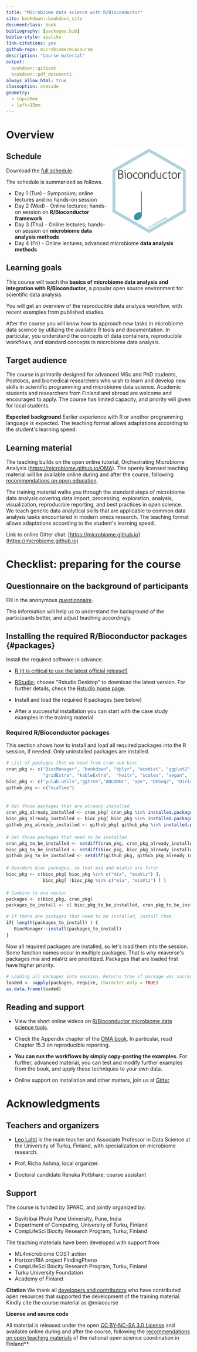 ```yaml
--- 
title: "Microbiome data science with R/Bioconductor"
site: bookdown::bookdown_site
documentclass: book
bibliography: [packages.bib]
biblio-style: apalike
link-citations: yes
github-repo: microbiome/miacourse
description: "Course material"
output:
  bookdown::gitbook
  bookdown::pdf_document2
always_allow_html: true  
classoption: oneside
geometry:
  - top=30mm
  - left=15mm
---
```




# Overview

<a href="https://bioconductor.org"><img src="https://github.com/Bioconductor/BiocStickers/raw/master/Bioconductor/Bioconductor-serial.gif" width="200" alt="Bioconductor Sticker" align="right" style="margin: 0 1em 0 1em" /></a>


## Schedule

Download the [full schedule](SPARCworkshop2023schedule.pdf).

The schedule is summarized as follows.

- Day 1 (Tue) - Symposium; online lectures and no hands-on session
- Day 2 (Wed) - Online lectures; hands-on session on **R/Bioconductor framework**
- Day 3 (Thu) - Online lectures; hands-on session on **microbiome data analysis methods**
- Day 4 (Fri) - Online lectures; advanced microbiome **data analysis methods**


## Learning goals

This course will teach the **basics of microbiome data analysis and
integration with R/Bioconductor**, a popular open source environment
for scientific data analysis.

You will get an overview of the reproducible data analysis workflow,
with recent examples from published studies.

After the course you will know how to approach new tasks in microbiome
data science by utilizing the available R tools and documentation. In
particular, you understand the concepts of data containers,
reproducible workflows, and standard concepts in microbiome data
analysis.



## Target audience

The course is primarily designed for advanced MSc and PhD students,
Postdocs, and biomedical researchers who wish to learn and develop new
skills in scientific programming and microbiome data science.
Academic students and researchers from Finland and abroad are welcome
and encouraged to apply. The course has limited capacity, and priority
will given for local students.

**Expected background** Earlier experience with R or another
programming language is expected. The teaching format allows
adaptations according to the student's learning speed.


## Learning material

The teaching builds on the open online tutorial, Orchestrating
Microbiome Analysis (https://microbiome.github.io/OMA). The openly
licensed teaching material will be available online during and after
the course, following [recommendations on open education](https://edition.fi/tsv/catalog/book/421).

The training material walks you through the standard steps of
microbiome data analysis covering data import, processing,
exploration, analysis, visualization, reproducible reporting, and best
practices in open science.  We teach generic data analytical skills
that are applicable to common data analysis tasks encountered in
modern omics research. The teaching format allows adaptations
according to the student's learning speed.


Link to online Gitter chat:
[https://microbiome.github.io](https://microbiome.github.io)



# Checklist: preparing for the course

## Questionnaire on the background of participants 

Fill in the anonymous [questionnaire](https://forms.gle/XZdiEyGyYtLKYwqp8).

This information will help us to understand the background of the
participants better, and adjust teaching accordingly.


## Installing the required R/Bioconductor packages {#packages}

Install the required software in advance.

* [R (it is critical to use the latest official release!)](https://www.r-project.org/) 

* [RStudio](https://www.rstudio.com/products/rstudio/download/);
  choose "Rstudio Desktop" to download the latest version. For further
  details, check the [Rstudio home page](https://www.rstudio.com/).

* Install and load the required R packages (see below)

* After a successful installation you can start with the
  case study examples in the training material

### Required R/Bioconductor packages

This section shows how to install and load all required packages into
the R session, if needed. Only uninstalled packages are installed.


```r
# List of packages that we need from cran and bioc 
cran_pkg <- c("BiocManager", "bookdown", "dplyr", "ecodist", "ggplot2", 
              "gridExtra", "kableExtra",  "knitr", "scales", "vegan", "matrixStats")
bioc_pkg <- c("yulab.utils","ggtree","ANCOMBC", "ape", "DESeq2", "DirichletMultinomial", "mia", "miaViz", "miaSim")
github_pkg <- c("miaTime")


# Get those packages that are already installed
cran_pkg_already_installed <- cran_pkg[ cran_pkg %in% installed.packages() ]
bioc_pkg_already_installed <- bioc_pkg[ bioc_pkg %in% installed.packages() ]
github_pkg_already_installed <- github_pkg[ github_pkg %in% installed.packages() ]

# Get those packages that need to be installed
cran_pkg_to_be_installed <- setdiff(cran_pkg, cran_pkg_already_installed)
bioc_pkg_to_be_installed <- setdiff(bioc_pkg, bioc_pkg_already_installed)
github_pkg_to_be_installed <- setdiff(github_pkg, github_pkg_already_installed)

# Reorders bioc packages, so that mia and miaViz are first
bioc_pkg <- c(bioc_pkg[ bioc_pkg %in% c("mia", "miaViz") ], 
              bioc_pkg[ !bioc_pkg %in% c("mia", "miaViz") ] ) 

# Combine to one vector
packages <- c(bioc_pkg, cran_pkg)
packages_to_install <- c( bioc_pkg_to_be_installed, cran_pkg_to_be_installed, cran_pkg_to_be_installed)
```


```r
# If there are packages that need to be installed, install them 
if( length(packages_to_install) ) {
   BiocManager::install(packages_to_install)
}
```

Now all required packages are installed, so let's load them into the session.
Some function names occur in multiple packages. That is why miaverse's packages
mia and miaViz are prioritized. Packages that are loaded first have higher priority.


```r
# Loading all packages into session. Returns true if package was successfully loaded.
loaded <- sapply(packages, require, character.only = TRUE)
as.data.frame(loaded)
```


## Reading and support

* View the short online videos on [R/Bioconductor microbiome data science tools](https://www.youtube.com/playlist?list=PLjiXAZO27elAJEptP59BN3whVJ61XIkST).

* Check the Appendix chapter of the [OMA
book](https://microbiome.github.io/OMA). In particular, read Chapter
15.3 on reproducible reporting.

* **You can run the workflows by simply copy-pasting the examples.** For
further, advanced material, you can test and modify further examples
from the book, and apply these techniques to your own data.

 * Online support on installation and other matters, join us at [Gitter](https://gitter.im/microbiome/miaverse?utm_source=badge&utm_medium=badge&utm_campaign=pr-badge&utm_content=badge)



# Acknowledgments

## Teachers and organizers

- [Leo Lahti](https://datascience.utu.fi) is the main teacher and
  Associate Professor in Data Science at the University of Turku,
  Finland, with specialization on microbiome research.

- Prof. Richa Ashma; local organizer.

- Doctoral candidate Renuka Potbhare; course assistant

## Support


The course is funded by SPARC, and jointly organized by:

- Savitribai Phule Pune University, Pune, India
- Department of Computing, University of Turku, Finland
- CompLifeSci Biocity Research Program, Turku, Finland

The teaching materials have been developed with support from 

- ML4microbiome COST action
- Horizon/RIA project FindingPheno
- CompLifeSci Biocity Research Program, Turku, Finland
- Turku University Foundation
- Academy of Finland

**Citation** We thank all [developers and contributors](https://microbiome.github.io) who have contributed open resources that supported the development of the training material. Kindly cite the course material as @miacourse 


**License and source code**

All material is released under the open [CC BY-NC-SA 3.0
License](LICENSE) and available online during and after the course,
following the [recommendations on open teaching
materials](https://avointiede.fi/fi/linjaukset-ja-aineistot/kotimaiset-linjaukset/oppimisen-ja-oppimateriaalien-avoimuuden-linjaus)
of the national open science coordination in Finland**.


